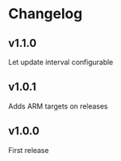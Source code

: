 # Changelog

## v1.1.0

Let update interval configurable

## v1.0.1

Adds ARM targets on releases

## v1.0.0

First release
